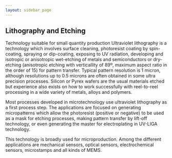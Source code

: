 ```yaml
---
layout: sidebar_page
---
```


## Lithography and Etching 

Technology suitable for small quantity production
Ultraviolet lithography is a technology which involves surface cleaning, photoresist coating by spin-coating, spraying or dip-coating, exposing to UV radiation, developing and isotropic or anisotropic wet-etching of metals and semiconductors or dry-etching (anisotropic etching with verticallity of 89º, maximum aspect ratio in the order of 15) for pattern transfer. Typical pattern resolution is 1 micron, although resolutions up to 0.5 microns are often obtained in some ultra precision processes. Silicon or Pyrex wafers are the usual materials etched but experience also exists on how to work successfully with reel-to-reel processing in a wide variety of metals, alloys and polymers.

Most processes developed in microtechnology use ultraviolet lithography as a first process step. The applications are focused on generating micropatterns which allow the photoresist (positive or negative) to be used as a mask for etching processes, making pattern transfer by lift-off technology, or even generating the master for electroplating in UV-LIGA technology.

This technology is broadly used for microproduction. Among the different applications are mechanical sensors, optical sensors, electrochemical sensors, microstamps and all kinds of MEMS.